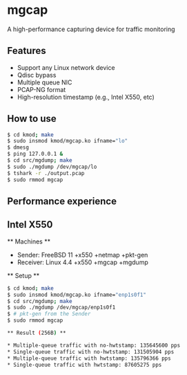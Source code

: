 # mgcap
A high-performance capturing device for traffic monitoring

## Features
* Support any Linux network device
* Qdisc bypass
* Multiple queue NIC
* PCAP-NG format
* High-resolution timestamp (e.g., Intel X550, etc)

## How to use

```bash
$ cd kmod; make
$ sudo insmod kmod/mgcap.ko ifname="lo"
$ dmesg
$ ping 127.0.0.1 &
$ cd src/mgdump; make
$ sudo ./mgdump /dev/mgcap/lo 
$ tshark -r ./output.pcap
$ sudo rmmod mgcap
```

## Performance experience
## Intel X550
** Machines **

* Sender: FreeBSD 11 +x550 +netmap +pkt-gen
* Receiver: Linux 4.4 +x550 +mgcap +mgdump

** Setup **

```bash
$ cd kmod; make
$ sudo insmod kmod/mgcap.ko ifname="enp1s0f1"
$ cd src/mgdump; make
$ sudo ./mgdump /dev/mgcap/enp1s0f1 
$ # pkt-gen from the Sender
$ sudo rmmod mgcap

** Result (256B) **

* Multiple-queue traffic with no-hwtstamp: 135645600 pps
* Single-queue traffic with no-hwtstamp: 131505904 pps
* Multiple-queue traffic with hwtstamp: 135796366 pps
* Single-queue traffic with hwtstamp: 87605275 pps

